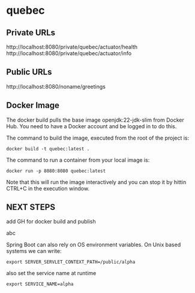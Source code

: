 # quebec

## Private URLs

http://localhost:8080/private/quebec/actuator/health   
http://localhost:8080/private/quebec/actuator/info  


## Public URLs

http://localhost:8080/noname/greetings 

## Docker Image

The docker build pulls the base image openjdk:22-jdk-slim from Docker Hub. You need to have a Docker account and be logged in to do this.

The command to build the image, executed from the root of the project is:

`docker build -t quebec:latest .`

The command to run a container from your local image is:

`docker run -p 8080:8080 quebec:latest`

Note that this will run the image interactively and you can stop it by hittin CTRL+C in the execution window.


## NEXT STEPS

add GH for docker build and publish

abc



Spring Boot can also rely on OS environment variables. On Unix based systems we can write:

`export SERVER_SERVLET_CONTEXT_PATH=/public/alpha`



also set the service name at runtime

`export SERVICE_NAME=alpha`